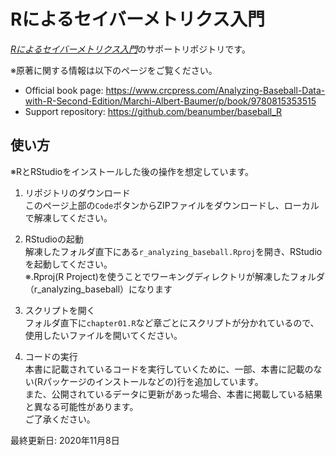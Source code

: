 Rによるセイバーメトリクス入門
================

[*Rによるセイバーメトリクス入門*](https://gihyo.jp/book/2020/978-4-297-11684-2)のサポートリポジトリです。

※原著に関する情報は以下のページをご覧ください。
- Official book page:
    <https://www.crcpress.com/Analyzing-Baseball-Data-with-R-Second-Edition/Marchi-Albert-Baumer/p/book/9780815353515>
- Support repository:
    <https://github.com/beanumber/baseball_R>

## 使い方

※RとRStudioをインストールした後の操作を想定しています。

1. リポジトリのダウンロード<br>このページ上部の`Code`ボタンからZIPファイルをダウンロードし、ローカルで解凍してください。

2. RStudioの起動<br>解凍したフォルダ直下にある`r_analyzing_baseball.Rproj`を開き、RStudioを起動してください。<br>※.Rproj(R Project)を使うことでワーキングディレクトリが解凍したフォルダ（r_analyzing_baseball）になります</span>

3. スクリプトを開く<br>フォルダ直下に`chapter01.R`など章ごとにスクリプトが分かれているので、使用したいファイルを開いてください。

4. コードの実行<br>本書に記載されているコードを実行していくために、一部、本書に記載のない(Rパッケージのインストールなどの)行を追加しています。<br>また、公開されているデータに更新があった場合、本書に掲載している結果と異なる可能性があります。<br>ご了承ください。


最終更新日: 2020年11月8日
